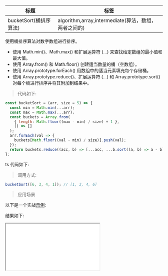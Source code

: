 | 标题                   | 标签                                                 |
| ---------------------- | ---------------------------------------------------- |
| bucketSort(桶排序算法) | algorithm,array,intermediate(算法，数组，两者之间的) |

使用桶排序算法对数字数组进行排序。

- 使用 Math.min()、Math.max() 和扩展运算符 (...) 来查找给定数组的最小值和最大值。
- 使用 Array.from() 和 Math.floor() 创建适当数量的桶（空数组）。
- 使用 Array.prototype.forEach() 用数组中的适当元素填充每个存储桶。
- 使用 Array.prototype.reduce()、扩展运算符 (...) 和 Array.prototype.sort() 对每个桶进行排序并将其附加到结果中。

> 代码如下:

```js
const bucketSort = (arr, size = 5) => {
  const min = Math.min(...arr);
  const max = Math.max(...arr);
  const buckets = Array.from(
    { length: Math.floor((max - min) / size) + 1 },
    () => []
  );
  arr.forEach(val => {
    buckets[Math.floor((val - min) / size)].push(val);
  });
  return buckets.reduce((acc, b) => [...acc, ...b.sort((a, b) => a - b)], []);
};
```

ts 代码如下:

<div class="code-editor" data-url="codes/javascript/ts/bucket-sort.ts" data-language="typescript"></div>


> 调用方式:

```js
bucketSort([6, 3, 4, 1]); // [1, 3, 4, 6]
```

> 应用场景

以下是一个实战<a href="codes/javascript/html/bucket-sort.html" target="_blank" rel="noopener noreferrer">示例</a>:

<div class="code-editor" data-url="codes/javascript/html/bucket-sort.html" data-language="html"></div>

结果如下:

<iframe src="codes/javascript/html/bucket-sort.html"></iframe>
